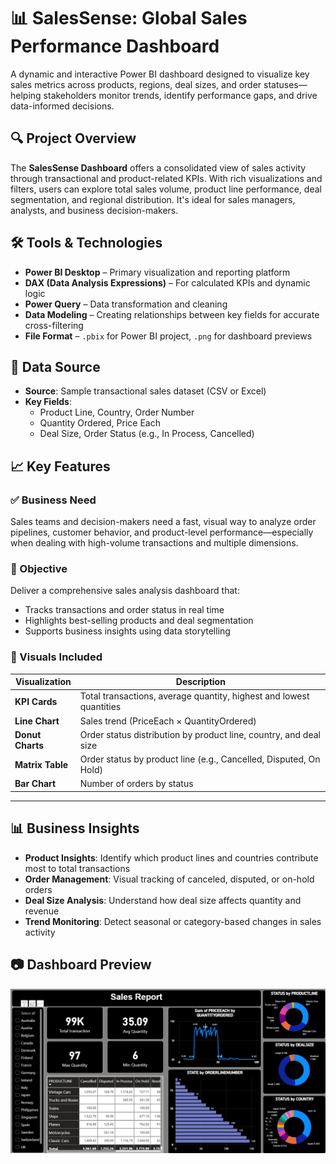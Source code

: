 # 📊 SalesSense: Global Sales Performance Dashboard

A dynamic and interactive Power BI dashboard designed to visualize key sales metrics across products, regions, deal sizes, and order statuses—helping stakeholders monitor trends, identify performance gaps, and drive data-informed decisions.


## 🔍 Project Overview

The **SalesSense Dashboard** offers a consolidated view of sales activity through transactional and product-related KPIs. With rich visualizations and filters, users can explore total sales volume, product line performance, deal segmentation, and regional distribution. It's ideal for sales managers, analysts, and business decision-makers.


## 🛠️ Tools & Technologies

- **Power BI Desktop** – Primary visualization and reporting platform  
- **DAX (Data Analysis Expressions)** – For calculated KPIs and dynamic logic  
- **Power Query** – Data transformation and cleaning  
- **Data Modeling** – Creating relationships between key fields for accurate cross-filtering  
- **File Format** – `.pbix` for Power BI project, `.png` for dashboard previews  

## 📂 Data Source

- **Source**: Sample transactional sales dataset (CSV or Excel)  
- **Key Fields**:
  - Product Line, Country, Order Number
  - Quantity Ordered, Price Each
  - Deal Size, Order Status (e.g., In Process, Cancelled)


## 📈 Key Features

### ✅ Business Need

Sales teams and decision-makers need a fast, visual way to analyze order pipelines, customer behavior, and product-level performance—especially when dealing with high-volume transactions and multiple dimensions.

### 🎯 Objective

Deliver a comprehensive sales analysis dashboard that:
- Tracks transactions and order status in real time
- Highlights best-selling products and deal segmentation
- Supports business insights using data storytelling

### 🧩 Visuals Included

| Visualization       | Description |
|---------------------|-------------|
| **KPI Cards**        | Total transactions, average quantity, highest and lowest quantities |
| **Line Chart**       | Sales trend (PriceEach × QuantityOrdered) |
| **Donut Charts**     | Order status distribution by product line, country, and deal size |
| **Matrix Table**     | Order status by product line (e.g., Cancelled, Disputed, On Hold) |
| **Bar Chart**        | Number of orders by status |

---

## 📊 Business Insights

- **Product Insights**: Identify which product lines and countries contribute most to total transactions  
- **Order Management**: Visual tracking of canceled, disputed, or on-hold orders  
- **Deal Size Analysis**: Understand how deal size affects quantity and revenue  
- **Trend Monitoring**: Detect seasonal or category-based changes in sales activity

## 📷 Dashboard Preview

![Sales Report Dashboard](https://github.com/Sakshi-Gaur01/Automotive-Sales-Trends/blob/main/sales_snapshot.png)

